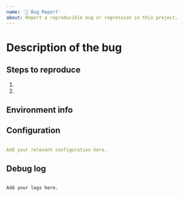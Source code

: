 ```yaml
---
name: '🐛 Bug Report'
about: Report a reproducible bug or regression in this project.
---
```


# Description of the bug
<!-- Please provide a clear and concise description of what the problem is. Include screenshots if needed. -->

## Steps to reproduce
<!-- Describe what you expected to happen. -->

1.
2.

## Environment info
<!-- Please test using the latest release of the project. -->

## Configuration

```yaml

Add your relevant configuration here.

```

## Debug log
<!-- To enable debug logs check this https://www.home-assistant.io/components/logger/ -->

```text

Add your logs here.

```
